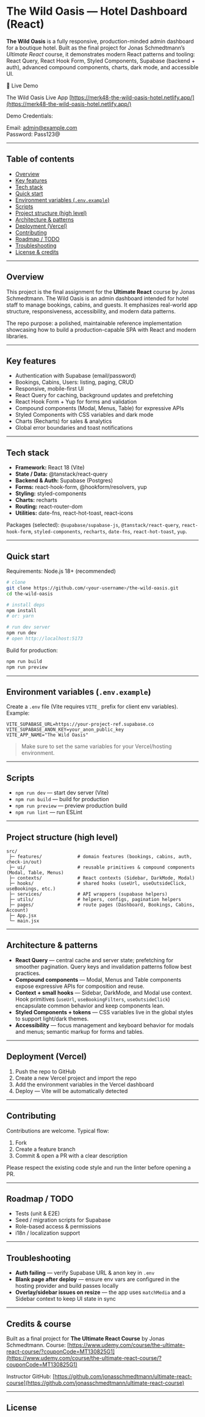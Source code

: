 # The Wild Oasis — Hotel Dashboard (React)

**The Wild Oasis** is a fully responsive, production-minded admin dashboard for a boutique hotel. Built as the final project for Jonas Schmedtmann’s _Ultimate React_ course, it demonstrates modern React patterns and tooling: React Query, React Hook Form, Styled Components, Supabase (backend + auth), advanced compound components, charts, dark mode, and accessible UI.

🚀 Live Demo

The Wild Oasis Live App
[https://merk48-the-wild-oasis-hotel.netlify.app/](https://merk48-the-wild-oasis-hotel.netlify.app/)

Demo Credentials:

Email: admin@example.com  
Password: Pass123@

---

## Table of contents

- [Overview](#overview)
- [Key features](#key-features)
- [Tech stack](#tech-stack)
- [Quick start](#quick-start)
- [Environment variables (`.env.example`)](#environment-variables-envexample)
- [Scripts](#scripts)
- [Project structure (high level)](#project-structure-high-level)
- [Architecture & patterns](#architecture--patterns)
- [Deployment (Vercel)](#deployment-vercel)
- [Contributing](#contributing)
- [Roadmap / TODO](#roadmap--todo)
- [Troubleshooting](#troubleshooting)
- [License & credits](#license--credits)

---

## Overview

This project is the final assignment for the **Ultimate React** course by Jonas Schmedtmann. The Wild Oasis is an admin dashboard intended for hotel staff to manage bookings, cabins, and guests. It emphasizes real-world app structure, responsiveness, accessibility, and modern data patterns.

The repo purpose: a polished, maintainable reference implementation showcasing how to build a production-capable SPA with React and modern libraries.

---

## Key features

- Authentication with Supabase (email/password)
- Bookings, Cabins, Users: listing, paging, CRUD
- Responsive, mobile-first UI
- React Query for caching, background updates and prefetching
- React Hook Form + Yup for forms and validation
- Compound components (Modal, Menus, Table) for expressive APIs
- Styled Components with CSS variables and dark mode
- Charts (Recharts) for sales & analytics
- Global error boundaries and toast notifications

---

## Tech stack

- **Framework:** React 18 (Vite)
- **State / Data:** @tanstack/react-query
- **Backend & Auth:** Supabase (Postgres)
- **Forms:** react-hook-form, @hookform/resolvers, yup
- **Styling:** styled-components
- **Charts:** recharts
- **Routing:** react-router-dom
- **Utilities:** date-fns, react-hot-toast, react-icons

Packages (selected): `@supabase/supabase-js`, `@tanstack/react-query`, `react-hook-form`, `styled-components`, `recharts`, `date-fns`, `react-hot-toast`, `yup`.

---

## Quick start

Requirements: Node.js 18+ (recommended)

```bash
# clone
git clone https://github.com/<your-username>/the-wild-oasis.git
cd the-wild-oasis

# install deps
npm install
# or: yarn

# run dev server
npm run dev
# open http://localhost:5173
```

Build for production:

```bash
npm run build
npm run preview
```

---

## Environment variables (`.env.example`)

Create a `.env` file (Vite requires `VITE_` prefix for client env variables). Example:

```
VITE_SUPABASE_URL=https://your-project-ref.supabase.co
VITE_SUPABASE_ANON_KEY=your_anon_public_key
VITE_APP_NAME="The Wild Oasis"
```

> Make sure to set the same variables for your Vercel/hosting environment.

---

## Scripts

- `npm run dev` — start dev server (Vite)
- `npm run build` — build for production
- `npm run preview` — preview production build
- `npm run lint` — run ESLint

---

## Project structure (high level)

```
src/
 ├─ features/             # domain features (bookings, cabins, auth, check-in/out)
 ├─ ui/                   # reusable primitives & compound components (Modal, Table, Menus)
 ├─ contexts/             # React contexts (Sidebar, DarkMode, Modal)
 ├─ hooks/                # shared hooks (useUrl, useOutsideClick, useBookings, etc.)
 ├─ services/             # API wrappers (supabase helpers)
 ├─ utils/                # helpers, configs, pagination helpers
 ├─ pages/                # route pages (Dashboard, Bookings, Cabins, Account)
 ├─ App.jsx
 └─ main.jsx
```

---

## Architecture & patterns

- **React Query** — central cache and server state; prefetching for smoother pagination. Query keys and invalidation patterns follow best practices.
- **Compound components** — Modal, Menus and Table components expose expressive APIs for composition and reuse.
- **Context + small hooks** — Sidebar, DarkMode, and Modal use context. Hook primitives (`useUrl`, `useBookingFilters`, `useOutsideClick`) encapsulate common behavior and keep components lean.
- **Styled Components + tokens** — CSS variables live in the global styles to support light/dark themes.
- **Accessibility** — focus management and keyboard behavior for modals and menus; semantic markup for forms and tables.

---

## Deployment (Vercel)

1. Push the repo to GitHub
2. Create a new Vercel project and import the repo
3. Add the environment variables in the Vercel dashboard
4. Deploy — Vite will be automatically detected

---

## Contributing

Contributions are welcome. Typical flow:

1. Fork
2. Create a feature branch
3. Commit & open a PR with a clear description

Please respect the existing code style and run the linter before opening a PR.

---

## Roadmap / TODO

- Tests (unit & E2E)
- Seed / migration scripts for Supabase
- Role-based access & permissions
- i18n / localization support

---

## Troubleshooting

- **Auth failing** — verify Supabase URL & anon key in `.env`
- **Blank page after deploy** — ensure env vars are configured in the hosting provider and build passes locally
- **Overlay/sidebar issues on resize** — the app uses `matchMedia` and a Sidebar context to keep UI state in sync

---

## Credits & course

Built as a final project for **The Ultimate React Course** by Jonas Schmedtmann. Course: [https://www.udemy.com/course/the-ultimate-react-course/?couponCode=MT130825G1](https://www.udemy.com/course/the-ultimate-react-course/?couponCode=MT130825G1)

Instructor GitHub: [https://github.com/jonasschmedtmann/ultimate-react-course](https://github.com/jonasschmedtmann/ultimate-react-course)

---

## License
